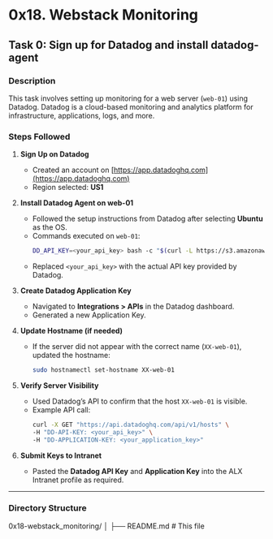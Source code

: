 # 0x18. Webstack Monitoring

## Task 0: Sign up for Datadog and install datadog-agent

### Description

This task involves setting up monitoring for a web server (`web-01`) using Datadog. Datadog is a cloud-based monitoring and analytics platform for infrastructure, applications, logs, and more.

### Steps Followed

1. **Sign Up on Datadog**
   - Created an account on [https://app.datadoghq.com](https://app.datadoghq.com)
   - Region selected: **US1**

2. **Install Datadog Agent on web-01**
   - Followed the setup instructions from Datadog after selecting **Ubuntu** as the OS.
   - Commands executed on `web-01`:
     ```bash
     DD_API_KEY=<your_api_key> bash -c "$(curl -L https://s3.amazonaws.com/dd-agent/scripts/install_script.sh)"
     ```
   - Replaced `<your_api_key>` with the actual API key provided by Datadog.

3. **Create Datadog Application Key**
   - Navigated to **Integrations > APIs** in the Datadog dashboard.
   - Generated a new Application Key.

4. **Update Hostname (if needed)**
   - If the server did not appear with the correct name (`XX-web-01`), updated the hostname:
     ```bash
     sudo hostnamectl set-hostname XX-web-01
     ```

5. **Verify Server Visibility**
   - Used Datadog’s API to confirm that the host `XX-web-01` is visible.
   - Example API call:
     ```bash
     curl -X GET "https://api.datadoghq.com/api/v1/hosts" \
     -H "DD-API-KEY: <your_api_key>" \
     -H "DD-APPLICATION-KEY: <your_application_key>"
     ```

6. **Submit Keys to Intranet**
   - Pasted the **Datadog API Key** and **Application Key** into the ALX Intranet profile as required.

---

### Directory Structure

0x18-webstack_monitoring/
│
├── README.md # This file
